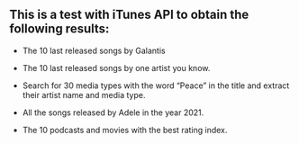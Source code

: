 ## This is a test with iTunes API to obtain the following results:


- The 10 last released songs by Galantis

- The 10 last released songs by one artist you know.

- Search for 30 media types with the word “Peace” in the title and extract their artist name and media type.

- All the songs released by Adele in the year 2021.

- The 10 podcasts and movies with the best rating index.


